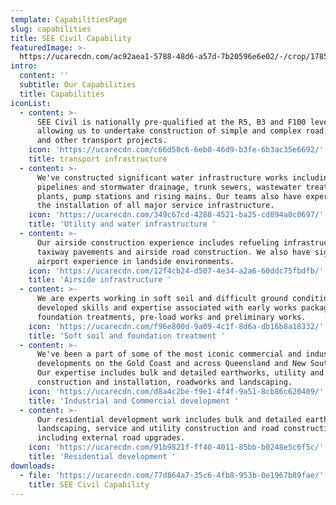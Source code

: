```yaml
---
template: CapabilitiesPage
slug: capabilities
title: SEE Civil Capability
featuredImage: >-
  https://ucarecdn.com/ac92aea1-5788-48d6-a57d-7b20596e6e02/-/crop/1785x635/0,353/-/preview/
intro:
  content: ''
  subtitle: Our Capabilities
  title: Capabilities
iconList:
  - content: >-
      SEE Civil is nationally pre-qualified at the R5, B3 and F100 levels
      allowing us to undertake construction of simple and complex road, bridge
      and other transport projects.
    icon: 'https://ucarecdn.com/c66d58c6-6eb0-46d9-b3fe-6b3ac35e6692/'
    title: transport infrastructure
  - content: >-
      We've constructed significant water infrastructure works including
      pipelines and stormwater drainage, trunk sewers, wastewater treatment
      plants, pump stations and rising mains. Our teams also have experience in
      the installation of all major service infrastructure.
    icon: 'https://ucarecdn.com/349c67cd-4288-4521-ba25-cd894a0c0697/'
    title: 'Utility and water infrastructure '
  - content: >-
      Our airside construction experience includes refueling infrastructure,
      taxiway pavements and airside road construction. We also have significant
      airport experience in landside environments.
    icon: 'https://ucarecdn.com/12f4cb24-d507-4e34-a2a6-60ddc75fbdfb/'
    title: 'Airside infrastructure '
  - content: >-
      We are experts working in soft soil and difficult ground conditions. We've
      developed skills and expertise associated with early works packages,
      foundation treatments, pre-load works and preliminary works.
    icon: 'https://ucarecdn.com/f96e800d-9a09-4c1f-8d6a-db16b8a18332/'
    title: 'Soft soil and foundation treatment '
  - content: >-
      We've been a part of some of the most iconic commercial and industrial
      developments on the Gold Coast and across Queensland and New South Wales.
      Our expertise includes bulk and detailed earthworks, utility and services
      construction and installation, roadworks and landscaping.
    icon: 'https://ucarecdn.com/d8a4c2be-f9e1-4f4f-9a51-8cb86c620409/'
    title: 'Industrial and Commercial development '
  - content: >-
      Our residential development work includes bulk and detailed earthworks,
      landscaping, service and utility construction and road construction,
      including external road upgrades.
    icon: 'https://ucarecdn.com/91b9821f-ff40-4011-85bb-b0248e5c6f5c/'
    title: 'Residential development '
downloads:
  - file: 'https://ucarecdn.com/77d864a7-35c6-4fb8-953b-0e1967b89fae/'
    title: SEE Civil Capability
---
```


